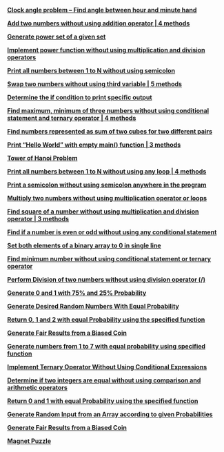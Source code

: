 
**[Clock angle problem – Find angle between hour and minute hand](http://www.techiedelight.com/angle-between-hour-minute-hand/)**

**[Add two numbers without using addition operator | 4 methods](http://www.techiedelight.com/add-two-numbers-without-using-addition-operator/)**

**[Generate power set of a given set](http://www.techiedelight.com/generate-power-set-given-set/)**

**[Implement power function without using multiplication and division operators](http://www.techiedelight.com/implement-power-function-without-using-multiplication-division-operators/)**

**[Print all numbers between 1 to N without using semicolon](http://www.techiedelight.com/print-numbers-1-n-without-using-semicolon/)**

**[Swap two numbers without using third variable | 5 methods](http://www.techiedelight.com/swap-two-numbers-without-using-third-variable/)**

**[Determine the if condition to print specific output](http://www.techiedelight.com/determine-condition-to-print-specific-output/)**

**[Find maximum, minimum of three numbers without using conditional statement and ternary operator | 4 methods](http://www.techiedelight.com/maximum-minimum-three-numbers-without-using-conditional-statement-ternary-operator/)**

**[Find numbers represented as sum of two cubes for two different pairs](http://www.techiedelight.com/numbers-represented-as-sum-of-two-cubes/)**

**[Print “Hello World” with empty main() function | 3 methods](http://www.techiedelight.com/print-hello-world-empty-main-function/)**

**[Tower of Hanoi Problem](http://www.techiedelight.com/tower-of-hanoi-problem/)**

**[Print all numbers between 1 to N without using any loop | 4 methods](http://www.techiedelight.com/print-numbers-1-n-without-using-loop-4-methods/)**

**[Print a semicolon without using semicolon anywhere in the program](http://www.techiedelight.com/print-a-semicolon-without-using-semicolon-anywhere-program/)**

**[Multiply two numbers without using multiplication operator or loops](http://www.techiedelight.com/multiply-two-numbers-without-using-multiplication-operator-loops/)**

**[Find square of a number without using multiplication and division operator | 3 methods](http://www.techiedelight.com/find-square-number-without-using-multiplication-division-operator/)**

**[Find if a number is even or odd without using any conditional statement](http://www.techiedelight.com/find-number-even-odd-without-using-conditional-statement/)**

**[Set both elements of a binary array to 0 in single line](http://www.techiedelight.com/set-elements-binary-array-0-single-line/)**

**[Find minimum number without using conditional statement or ternary operator](http://www.techiedelight.com/find-minimum-number-without-using-conditional-statement-ternary-operator/)**

**[Perform Division of two numbers without using division operator (/)](http://www.techiedelight.com/perform-division-two-numbers-without-using-division-operator/)**

**[Generate 0 and 1 with 75% and 25% Probability](http://www.techiedelight.com/generate-0-1-75-25-probability/)**

**[Generate Desired Random Numbers With Equal Probability](http://www.techiedelight.com/generate-random-numbers-equal-probability/)**

**[Return 0, 1 and 2 with equal Probability using the specified function](http://www.techiedelight.com/return-0-1-2-equal-probability-using-specified-function/)**

**[Generate Fair Results from a Biased Coin](http://www.techiedelight.com/generate-fair-results-biased-coin/)**

**[Generate numbers from 1 to 7 with equal probability using specified function](http://www.techiedelight.com/generate-numbers-1-7-equal-probability/)**

**[Implement Ternary Operator Without Using Conditional Expressions](http://www.techiedelight.com/implement-ternary-operator-without-using-conditional-statements/)**

**[Determine if two integers are equal without using comparison and arithmetic operators](http://www.techiedelight.com/determine-two-integers-equal-without-using-comparison-arithmetic-operators/)**

**[Return 0 and 1 with equal Probability using the specified function](http://www.techiedelight.com/get-0-1-equal-probability-using-specified-function/)**

**[Generate Random Input from an Array according to given Probabilities](http://www.techiedelight.com/generate-random-input-array-according-given-probabilities/)**

**[Generate Fair Results from a Biased Coin](http://www.techiedelight.com/generate-fair-results-biased-coin/)**

**[Magnet Puzzle](http://www.techiedelight.com/magnet-puzzle/)**
